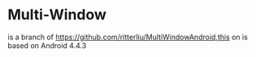 Multi-Window
============

is a branch of https://github.com/ritterliu/MultiWindowAndroid,this on is based on Android 4.4.3

